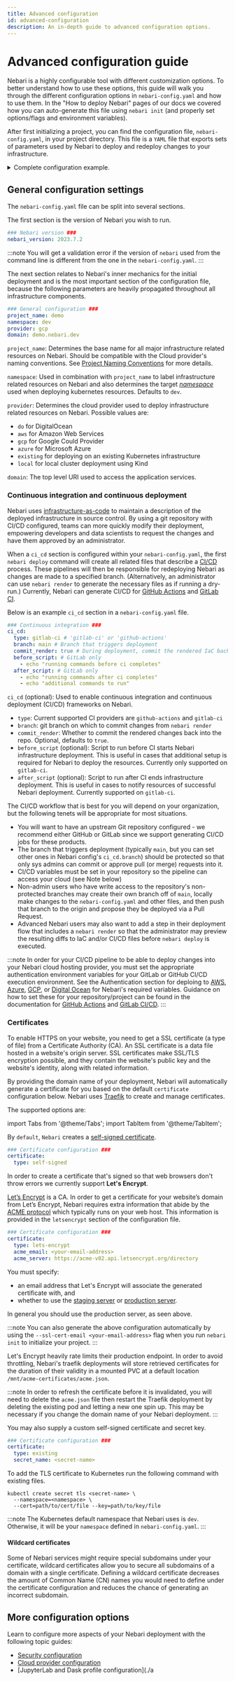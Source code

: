 ```yaml
---
title: Advanced configuration
id: advanced-configuration
description: An in-depth guide to advanced configuration options.
---
```


# Advanced configuration guide

Nebari is a highly configurable tool with different customization options.
To better understand how to use these options, this guide will walk you through the different configuration options in `nebari-config.yaml` and how to use them.
In the "How to deploy Nebari" pages of our docs we covered how you can auto-generate this file using `nebari init` (and properly set options/flags and environment variables).

After first initializing a project, you can find the configuration file, `nebari-config.yaml`, in your project directory.
This file is a `YAML` file that exports sets of parameters used by Nebari to deploy and redeploy changes to your infrastructure.


<details>
<summary>Complete configuration example.</summary>

The different sections of the config will be covered in more detail below.

```yaml
nebari_version: 2023.7.2

project_name: demo
namespace: dev
provider: gcp
domain: demo.nebari.dev

ci_cd:
  type: gitlab-ci
  branch: main
  commit_render: true
  before_script:
    - echo "running commands before ci completes"
  after_script:
    - echo "running commands after ci completes"
    - echo "additional commands to run"

certificate:
  type: lets-encrypt
  acme_email: dev@nebari.dev
  acme_server: https://acme-v02.api.letsencrypt.org/directory

security:
  authentication:
    type: Auth0
    config:
      client_id: cLiEnT123Id456
      client_secret: cClIeNt789123sEcReT4567890
      auth0_subdomain: qhub-dev
  keycloak:
    initial_root_password: 1n1t1alr00tp@ssw0rd

default_images:
  jupyterhub: quay.io/nebari/nebari-jupyterhub:2023.7.2
  jupyterlab: quay.io/nebari/nebari-jupyterlab:2023.7.2
  dask_worker: quay.io/nebari/nebari-dask-worker:2023.7.2

storage:
  conda_store: 500Gi
  shared_filesystem: 500Gi

theme:
  jupyterhub:
    hub_title: My Nebari Platform
    hub_subtitle: Your open source data science platform, hosted on Google Cloud Platform
    welcome: Welcome! Learn about Nebari's features and configurations in <a href="https://www.nebari.dev/docs">the
      documentation</a>. If you have any questions or feedback, reach the team on
      <a href="https://www.nebari.dev/docs/community#getting-support">Nebari's support
      forums</a>!!
    logo: https://raw.githubusercontent.com/nebari-dev/nebari-design/main/logo-mark/horizontal/Nebari-Logo-Horizontal-Lockup-White-text.svg
    display_version: true

jupyterlab:
  idle_culler:
    terminal_cull_inactive_timeout: 30
    kernel_cull_idle_timeout: 30
    server_shutdown_no_activity_timeout: 30

helm_extensions: []
monitoring:
  enabled: true
argo_workflows:
  enabled: true
kbatch:
  enabled: true

terraform_state:
  type: remote

google_cloud_platform:
  project: gcp_project_id
  region: us-central1
  kubernetes_version: 1.26.7-gke.500
  tags:
  - "my-custom-tags"

  node_groups:
    general:
      instance: n1-standard-8
      min_nodes: 1
      max_nodes: 1

    user:
      instance: n1-standard-4
      min_nodes: 0
      max_nodes: 200

    worker:
      instance: n1-standard-4
      min_nodes: 0
      max_nodes: 1000

    gpu-tesla-k80-x1:
      instance: "n1-standard-8"
      min_nodes: 0
      max_nodes: 50
      guest_accelerators:
        - name: nvidia-tesla-k80
          count: 1

    gpu-ampere-a100-x1:
      instance: a2-highgpu-1g
      min_nodes: 0
      max_nodes: 1

profiles:
  jupyterlab:
  - display_name: Small Instance
    description: Stable environment with 2 cpu / 8 GB RAM
    default: true
    kubespawner_override:
      cpu_limit: 2
      cpu_guarantee: 1.5
      mem_limit: 8G
      mem_guarantee: 5G

  - display_name: Medium Instance
    description: Stable environment with 4 cpu / 16 GB RAM
    kubespawner_override:
      cpu_limit: 4
      cpu_guarantee: 3
      mem_limit: 16G
      mem_guarantee: 10G

  - display_name: A100 GPU Instance 1x
    access: yaml
    groups:
      - gpu-access
    description: GPU instance with 12 cpu / 85GB RAM / 1 Nvidia A100 GPU (40 GB GPU RAM)
    kubespawner_override:
      cpu_limit: 12
      cpu_guarantee: 10
      mem_limit: 85G
      mem_guarantee: 75G
      image: quay.io/nebari/nebari-jupyterlab-gpu:2023.7.2
      extra_pod_config:
        volumes:
        - name: "dshm"
          emptyDir:
            medium: "Memory"
            sizeLimit: "2Gi"
      extra_container_config:
        volumeMounts:
        - name: "dshm"
          mountPath: "/dev/shm"
      extra_resource_limits:
        nvidia.com/gpu: 1
      node_selector:
        "cloud.google.com/gke-nodepool": "gpu-ampere-a100-x1"


  dask_worker:
    Small Worker:
      worker_cores_limit: 2
      worker_cores: 1.5
      worker_memory_limit: 8G
      worker_memory: 5G
      worker_threads: 2

    Medium Worker:
      worker_cores_limit: 4
      worker_cores: 3
      worker_memory_limit: 16G
      worker_memory: 10G
      worker_threads: 4

    GPU Worker k80:
      worker_cores_limit: 2
      worker_cores: 1.5
      worker_memory_limit: 8G
      worker_memory: 5G
      worker_threads: 2
      image: quay.io/nebari/nebari-dask-worker-gpu:2023.7.2
      worker_extra_pod_config:
        nodeSelector:
          "cloud.google.com/gke-nodepool": "gpu-tesla-k80-x1"
      worker_extra_container_config:
        resources:
          limits:
            nvidia.com/gpu: 1



environments:
  environment-dask.yaml:
    name: dask
    channels:
    - conda-forge
    dependencies:
    - python=3.10.8
    - ipykernel=6.21.0
    - ipywidgets==7.7.1
    - nebari-dask ==2023.1.1
    - python-graphviz=0.20.1
    - pyarrow=10.0.1
    - s3fs=2023.1.0
    - gcsfs=2023.1.0
    - numpy=1.23.5
    - numba=0.56.4
    - pandas=1.5.3
    - pip:
      - kbatch==0.4.2

conda_store:
  image_tag: v0.4.14
  extra_settings:
    CondaStore:
      conda_allowed_channels:
        - main
        - conda-forge
```

</details>

## General configuration settings

The `nebari-config.yaml` file can be split into several sections.

The first section is the version of Nebari you wish to run. 



```yaml
### Nebari version ###
nebari_version: 2023.7.2
```

:::note
You will get a validation error if the version of `nebari` used from the command line is different from the one in the `nebari-config.yaml`. 
:::


The next section relates to Nebari's inner mechanics for the initial deployment and is the most important section of the configuration file,
because the following parameters are heavily propagated throughout all infrastructure components.

```yaml
### General configuration ###
project_name: demo
namespace: dev
provider: gcp
domain: demo.nebari.dev
```

`project_name`: Determines the base name for all major infrastructure related resources on Nebari. Should be compatible with the Cloud provider's naming conventions. See [Project Naming Conventions](/docs/explanations/configuration-best-practices.mdx#naming-conventions) for more details.

`namespace`: Used in combination with `project_name` to label infrastructure related resources on Nebari and also determines the target [_namespace_](https://kubernetes.io/docs/concepts/overview/working-with-objects/namespaces/) used when deploying kubernetes resources. Defaults to `dev`.

`provider`: Determines the cloud provider used to deploy infrastructure related resources on Nebari. Possible values are:

- `do` for DigitalOcean
- `aws` for Amazon Web Services
- `gcp` for Google Could Provider
- `azure` for Microsoft Azure
- `existing` for deploying on an existing Kubernetes infrastructure
- `local` for local cluster deployment using Kind

`domain`: The top level URI used to access the application services.

<!-- For more information regarding the format of this field, see [Domain Format](/docs/explanations/config-best-practices#domain-format). -->
<!-- TODO: Complete the Domain Format section and then link to it -->

### Continuous integration and continuous deployment

Nebari uses [infrastructure-as-code](https://en.wikipedia.org/wiki/Infrastructure_as_code) to maintain a description of the deployed infrastructure in source control.  By using a git repository with CI/CD configured, teams can more quickly modify their deployment, empowering developers and data scientists to request the changes and have them approved by an administrator.

When a `ci_cd` section is configured within your `nebari-config.yaml`, the first `nebari deploy` command will create all related files that describe a [CI/CD](https://about.gitlab.com/topics/ci-cd/) process.  These pipelines will then be responsible for redeploying Nebari as changes are made to a specified branch.  (Alternatively, an administrator can use `nebari render` to generate the necessary files as if running a dry-run.)  Currently, Nebari can generate CI/CD for [GitHub Actions](https://docs.github.com/en/actions) and [GitLab CI](https://docs.gitlab.com/ee/ci/).

Below is an example `ci_cd` section in a `nebari-config.yaml` file.
```yaml
### Continuous integration ###
ci_cd:
  type: gitlab-ci # 'gitlab-ci' or 'github-actions'
  branch: main # Branch that triggers deployment
  commit_render: true # During deployment, commit the rendered IaC back into the repository
  before_script: # GitLab only
    - echo "running commands before ci completes"
  after_script: # GitLab only
    - echo "running commands after ci completes"
    - echo "additional commands to run"
```

`ci_cd` (optional): Used to enable continuous integration and continuous deployment (CI/CD) frameworks on Nebari.

- `type`: Current supported CI providers are `github-actions` and `gitlab-ci`
- `branch`: git branch on which to commit changes from `nebari render`
- `commit_render`: Whether to commit the rendered changes back into the repo. Optional, defaults to `true`.
- `before_script` (optional): Script to run before CI starts Nebari infrastructure deployment. This is useful in cases that additional setup is required for Nebari to deploy the
  resources. Currently only supported on `gitlab-ci`.
- `after_script` (optional): Script to run after CI ends infrastructure deployment. This is useful in cases to notify resources of successful Nebari deployment. Currently supported on `gitlab-ci`.

The CI/CD workflow that is best for you will depend on your organization, but the following tenets will be appropriate for most situations.

* You will want to have an upstream Git repository configured - we recommend either GitHub or GitLab since we support generating CI/CD jobs for these products.
* The branch that triggers deployment (typically `main`, but you can set other ones in Nebari config's `ci_cd.branch`) should be protected so that only sys admins can commit or approve pull (or merge) requests into it.
* CI/CD variables must be set in your repository so the pipeline can access your cloud (see Note below)
* Non-admin users who have write access to the repository's non-protected branches may create their own branch off of `main`, locally make changes to the `nebari-config.yaml` and other files, and then push that branch to the origin and propose they be deployed via a Pull Request.
* Advanced Nebari users may also want to add a step in their deployment flow that includes a `nebari render` so that the administrator may preview the resulting diffs to IaC and/or CI/CD files before `nebari deploy` is executed.


:::note
In order for your CI/CD pipeline to be able to deploy changes into your Nebari cloud hosting provider, you must set the appropriate authentication environment variables for your GitLab or GitHub CI/CD execution environment.  See the Authentication section for deploing to [AWS](https://www.nebari.dev/docs/how-tos/nebari-aws/#authentication), [Azure](https://www.nebari.dev/docs/how-tos/nebari-azure#authentication), [GCP](https://www.nebari.dev/docs/how-tos/nebari-gcp/#authentication), or [Digital Ocean](https://www.nebari.dev/docs/how-tos/nebari-do/#authentication) for Nebari's required variables.  Guidance on how to set these for your repository/project can be found in the documentation for [GitHub Actions](https://docs.github.com/en/actions/learn-github-actions/variables) and [GitLab CI/CD](https://docs.gitlab.com/ee/ci/variables/).
:::

### Certificates

To enable HTTPS on your website, you need to get a SSL certificate (a type of file) from a Certificate Authority (CA).
An SSL certificate is a data file hosted in a website's origin server.
SSL certificates make SSL/TLS encryption possible, and they contain the website's public key and the website's identity, along with related information.

By providing the domain name of your deployment, Nebari will automatically generate a certificate for you based on the default `certificate` configuration below.
Nebari uses [Traefik](https://traefik.io/traefik/) to create and manage certificates.

The supported options are:

import Tabs from '@theme/Tabs';
import TabItem from '@theme/TabItem';

<Tabs>
  <TabItem label="New self-signed" value="traefik" default="true">

By `default`, `Nebari` creates a [self-signed certificate](https://en.wikipedia.org/wiki/Self-signed_certificate).

```yaml
### Certificate configuration ###
certificate:
  type: self-signed
```

  </TabItem>
  <TabItem label="New Let's Encrypt" value="letsencrypt">

In order to create a certificate that's signed so that web browsers don't throw errors we currently support **Let's Encrypt**.

[Let’s Encrypt](https://letsencrypt.org/) is a CA.
In order to get a certificate for your website’s domain from Let’s Encrypt, Nebari requires extra information that abide by the [ACME protocol](https://tools.ietf.org/html/rfc8555) which typically runs on your web host.
This information is provided in the `letsencrypt` section of the configuration file.

```yaml
### Certificate configuration ###
certificate:
  type: lets-encrypt
  acme_email: <your-email-address>
  acme_server: https://acme-v02.api.letsencrypt.org/directory
```

You must specify:

- an email address that Let's Encrypt will associate the generated certificate with, and
- whether to use the [staging server](https://acme-staging-v02.api.letsencrypt.org/directory) or [production server](https://acme-v02.api.letsencrypt.org/directory).

In general you should use the production server, as seen above.

:::note
You can also generate the above configuration automatically by using the `--ssl-cert-email <your-email-address>` flag when you run `nebari init` to initialize your project.
:::


Let's Encrypt heavily rate limits their production endpoint.  In order to avoid throttling, Nebari's traefik deployments will store retrieved certificates for the duration of their validity in a mounted PVC at a default location `/mnt/acme-certificates/acme.json`.

:::note
In order to refresh the certificate before it is invalidated, you will need to delete the `acme.json` file then restart the Traefik deployment by deleting the existing pod and letting a new one spin up.  This may be necessary if you change the domain name of your Nebari deployment.
:::

  </TabItem>
  <TabItem label="Custom self-signed" value="Custom">

You may also supply a custom self-signed certificate and secret key.

```yaml
### Certificate configuration ###
certificate:
  type: existing
  secret_name: <secret-name>
```

To add the TLS certificate to Kubernetes run the following command with existing files.

```shell
kubectl create secret tls <secret-name> \
  --namespace=<namespace> \
  --cert=path/to/cert/file --key=path/to/key/file
```

:::note
The Kubernetes default namespace that Nebari uses is `dev`.
Otherwise, it will be your `namespace` defined in `nebari-config.yaml`.
:::

#### Wildcard certificates

Some of Nebari services might require special subdomains under your certificate, wildcard certificates allow you to secure all subdomains of a domain with a single certificate.
Defining a wildcard certificate decreases the amount of Common Name (CN) names you would need to define under the certificate configuration and reduces the chance of generating an incorrect subdomain.

</TabItem>
</Tabs>

## More configuration options

Learn to configure more aspects of your Nebari deployment with the following topic guides:

- [Security configuration](./advanced-security-configuration.md)
- [Cloud provider configuration](./advanced-provider-configuration.md)
- [JupyterLab and Dask profile configuration](./a